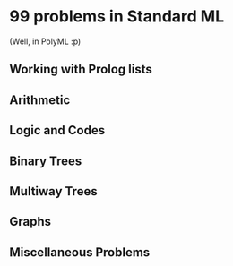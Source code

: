 # 99 problems in Standard ML

(Well, in PolyML :p)

## Working with Prolog lists

## Arithmetic

## Logic and Codes

## Binary Trees

## Multiway Trees

## Graphs

## Miscellaneous Problems
